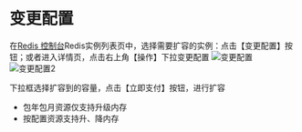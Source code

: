 # 变更配置
在[Redis 控制台](https://redis-console.jdcloud.com/redis)Redis实例列表页中，选择需要扩容的实例：点击【变更配置】按钮；或者进入详情页，点击右上角【操作】下拉变更配置
![变更配置](https://github.com/jdcloudcom/cn/tree/edit/image/Redis/change-conf1.png)
![变更配置2](https://github.com/jdcloudcom/cn/tree/edit/image/Redis/change-conf2.png)

下拉框选择扩容到的容量，点击【立即支付】按钮，进行扩容
 - 包年包月资源仅支持升级内存
 - 按配置资源支持升、降内存


